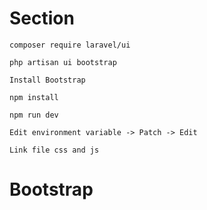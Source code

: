 # Section

    composer require laravel/ui

    php artisan ui bootstrap

    Install Bootstrap

    npm install

    npm run dev

    Edit environment variable -> Patch -> Edit

    Link file css and js

# Bootstrap
